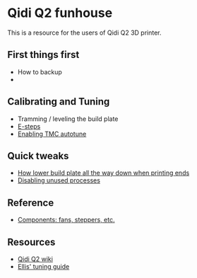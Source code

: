 # Qidi Q2 funhouse

This is a resource for the users of Qidi Q2 3D printer. 

## First things first

- How to backup
- 
## Calibrating and Tuning
- Tramming / leveling the build plate
- [E-steps](https://github.com/bluedrool/Qidi-Q2-tuning-tweaks-and-mods/blob/main/docs/e-steps.md)
- [Enabling TMC autotune](https://github.com/bluedrool/Qidi-Q2-tuning-tweaks-and-mods/blob/main/docs/autotune.md)

## Quick tweaks
- [How lower build plate all the way down when printing ends](https://github.com/bluedrool/Qidi-Q2-tuning-tweaks-and-mods/blob/main/docs/lowertheplate.md)
- [Disabling unused processes](https://github.com/bluedrool/Qidi-Q2-tuning-tweaks-and-mods/blob/main/docs/processes.md)

## Reference

- [Components: fans, steppers, etc.](https://github.com/bluedrool/Qidi-Q2-tuning-tweaks-and-mods/blob/main/docs/components.md)

## Resources

- [Qidi Q2 wiki](https://wiki.qidi3d.com/en/Q2)
- [Ellis' tuning guide](https://ellis3dp.com/Print-Tuning-Guide/)

<p><br></p>
